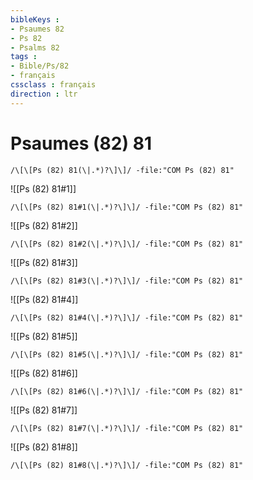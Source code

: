 ```yaml
---
bibleKeys : 
- Psaumes 82
- Ps 82
- Psalms 82
tags : 
- Bible/Ps/82
- français
cssclass : français
direction : ltr
---
```


# Psaumes (82) 81

```query
/\[\[Ps (82) 81(\|.*)?\]\]/ -file:"COM Ps (82) 81"
```



![[Ps (82) 81#1]]

```query
/\[\[Ps (82) 81#1(\|.*)?\]\]/ -file:"COM Ps (82) 81"
```

![[Ps (82) 81#2]]

```query
/\[\[Ps (82) 81#2(\|.*)?\]\]/ -file:"COM Ps (82) 81"
```

![[Ps (82) 81#3]]

```query
/\[\[Ps (82) 81#3(\|.*)?\]\]/ -file:"COM Ps (82) 81"
```

![[Ps (82) 81#4]]

```query
/\[\[Ps (82) 81#4(\|.*)?\]\]/ -file:"COM Ps (82) 81"
```

![[Ps (82) 81#5]]

```query
/\[\[Ps (82) 81#5(\|.*)?\]\]/ -file:"COM Ps (82) 81"
```

![[Ps (82) 81#6]]

```query
/\[\[Ps (82) 81#6(\|.*)?\]\]/ -file:"COM Ps (82) 81"
```

![[Ps (82) 81#7]]

```query
/\[\[Ps (82) 81#7(\|.*)?\]\]/ -file:"COM Ps (82) 81"
```

![[Ps (82) 81#8]]

```query
/\[\[Ps (82) 81#8(\|.*)?\]\]/ -file:"COM Ps (82) 81"
```

